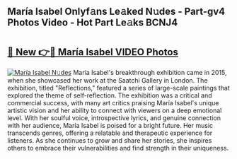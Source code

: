 ## María Isabel Onlyf𝚊ns Le𝚊ked N𝚞des - Part-gv4 Photos Video - Hot Part Le𝚊ks BCNJ4

# <h2><a href="http://ac52482.deff.icu/?id=Mar%c3%ada+Isabel">🔗 New 👉🔴 María Isabel VIDEO Photos</a></h2>

[![María Isabel N𝚞des](https://i.imgur.com/rIISA9y.gif)](http://ac52482.deff.icu/?id=Mar%c3%ada+Isabel)
María Isabel's breakthrough exhibition came in 2015, when she showcased her work at the Saatchi Gallery in London. The exhibition, titled "Reflections," featured a series of large-scale paintings that explored the theme of self-reflection. The exhibition was a critical and commercial success, with many art critics praising María Isabel's unique artistic vision and her ability to connect with viewers on a deep emotional level. With her soulful voice, introspective lyrics, and genuine connection with her audience, María Isabel is poised for a bright future. Her music transcends genres, offering a relatable and therapeutic experience for listeners. As she continues to grow and share her stories, she inspires others to embrace their vulnerabilities and find strength in their uniqueness.
